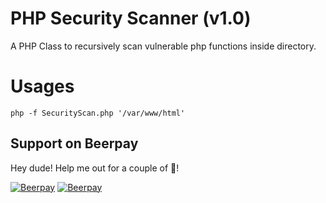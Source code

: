 # PHP Security Scanner (v1.0)

A PHP Class to recursively scan vulnerable php functions inside directory.

# Usages

```php -f SecurityScan.php '/var/www/html'```

## Support on Beerpay
Hey dude! Help me out for a couple of :beers:!

[![Beerpay](https://beerpay.io/lpkapil/phpsecurityscanner/badge.svg?style=beer-square)](https://beerpay.io/lpkapil/phpsecurityscanner)  [![Beerpay](https://beerpay.io/lpkapil/phpsecurityscanner/make-wish.svg?style=flat-square)](https://beerpay.io/lpkapil/phpsecurityscanner?focus=wish)